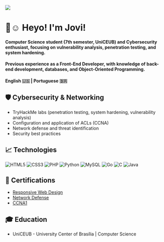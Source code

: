 ![](https://komarev.com/ghpvc/?username=Joviviz&color=blueviolet)
# 👋☺️ Heyo! I'm Jovi!

#### Computer Science student (7th semester, UniCEUB) and **Cybersecurity enthusiast**, focusing on **vulnerability analysis, penetration testing, and system hardening**.
#### Previous experience as a Front-End Developer, with knowledge of back-end development, databases, and Object-Oriented Programming.
#### English 🇺🇸 | Portuguese 🇧🇷  

## 🛡️ Cybersecurity & Networking  
- TryHackMe labs (penetration testing, system hardening, vulnerability analysis)
- Configuration and application of ACLs (CCNA)
- Network defense and threat identification
- Security best practices

## 📈 Technologies 
![HTML5](https://img.shields.io/badge/html5-%23E34F26.svg?style=for-the-badge&logo=html5&logoColor=white)
![CSS3](https://img.shields.io/badge/css3-%231572B6.svg?style=for-the-badge&logo=css3&logoColor=white)
![PHP](https://img.shields.io/badge/php-%23777BB4.svg?style=for-the-badge&logo=php&logoColor=white)
![Python](https://img.shields.io/badge/python-3670A0?style=for-the-badge&logo=python&logoColor=ffdd54)
![MySQL](https://img.shields.io/badge/mysql-4479A1.svg?style=for-the-badge&logo=mysql&logoColor=white)
![Go](https://img.shields.io/badge/go-%2300ADD8.svg?style=for-the-badge&logo=go&logoColor=white)
![C](https://img.shields.io/badge/c-%2300599C.svg?style=for-the-badge&logo=c&logoColor=white)
![Java](https://img.shields.io/badge/java-%23ED8B00.svg?style=for-the-badge&logo=openjdk&logoColor=white)

## 📜 Certifications
* [Responsive Web Design](https://www.freecodecamp.org/certification/Joviviz/responsive-web-design)
* [Network Defense](https://www.credly.com/badges/8ec94c1c-f97a-4317-864b-8add4607c223/linked_in?t=su94ft)
* [CCNA1](https://www.credly.com/badges/947715a1-9a92-4328-ad07-acc5e78ee1d9/public_url)

## 🎓 Education
* UniCEUB - University Center of Brasília | Computer Science  

